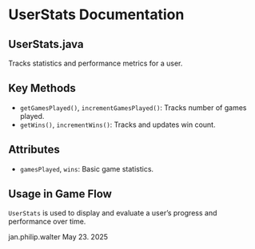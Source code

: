 # UserStats Documentation

## UserStats.java

Tracks statistics and performance metrics for a user.

## Key Methods

- `getGamesPlayed()`, `incrementGamesPlayed()`: Tracks number of games played.
- `getWins()`, `incrementWins()`: Tracks and updates win count.

## Attributes

- `gamesPlayed`, `wins`: Basic game statistics.

## Usage in Game Flow

`UserStats` is used to display and evaluate a user’s progress and performance over time.

jan.philip.walter May 23. 2025